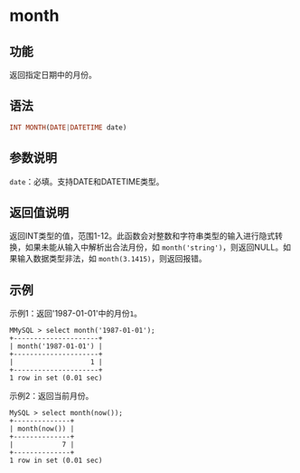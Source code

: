 # month

## 功能

返回指定日期中的月份。

## 语法

```Haskell
INT MONTH(DATE|DATETIME date)
```

## 参数说明

`date`：必填。支持DATE和DATETIME类型。

## 返回值说明

返回INT类型的值，范围1-12。此函数会对整数和字符串类型的输入进行隐式转换，如果未能从输入中解析出合法月份，如 `month('string')`，则返回NULL。如果输入数据类型非法，如 `month(3.1415)`，则返回报错。

## 示例

示例1：返回'1987-01-01'中的月份`1`。

```Plain Text
MMySQL > select month('1987-01-01');
+---------------------+
| month('1987-01-01') |
+---------------------+
|                   1 |
+---------------------+
1 row in set (0.01 sec)
```

示例2：返回当前月份。

```Plain Text
MySQL > select month(now());
+--------------+
| month(now()) |
+--------------+
|            7 |
+--------------+
1 row in set (0.01 sec)
```
